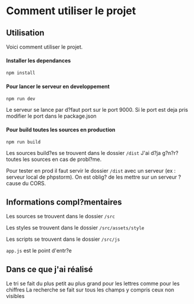 # Comment utiliser le projet

## Utilisation

Voici comment utiliser le projet.

#### Installer les dependances
```bash
npm install
```

#### Pour lancer le serveur en developpement
```
npm run dev
```

Le serveur se lance par d?faut port sur le port 9000.
Si le port est deja pris modifier le port dans le package.json


#### Pour build toutes les sources en production
```
npm run build
```

Les sources build?es se trouvent dans le dossier ```/dist```
J'ai d?ja g?n?r? toutes les sources en cas de probl?me.

Pour tester en prod il faut servir le dossier ```/dist``` avec un serveur (ex : serveur local de phpstorm). On est oblig? de les mettre sur un serveur ? cause du CORS.


## Informations compl?mentaires

Les sources se trouvent dans le dossier ```/src```

Les styles se trouvent dans le dossier ```/src/assets/style```

Les scripts se trouvent dans le dossier ```/src/js```

```app.js``` est le point d'entr?e

## Dans ce que j'ai réalisé

Le tri se fait du plus petit au plus grand pour les lettres comme pour les chiffres
La recherche se fait sur tous les champs y compris ceux non visibles
